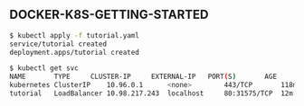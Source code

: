 DOCKER-K8S-GETTING-STARTED
----

```bash
$ kubectl apply -f tutorial.yaml
service/tutorial created
deployment.apps/tutorial created
```

```bash
$ kubectl get svc
NAME       TYPE   	CLUSTER-IP     EXTERNAL-IP   PORT(S)       AGE
kubernetes ClusterIP  	10.96.0.1      <none>        443/TCP       118m
tutorial   LoadBalancer 10.98.217.243  localhost     80:31575/TCP  12m
```